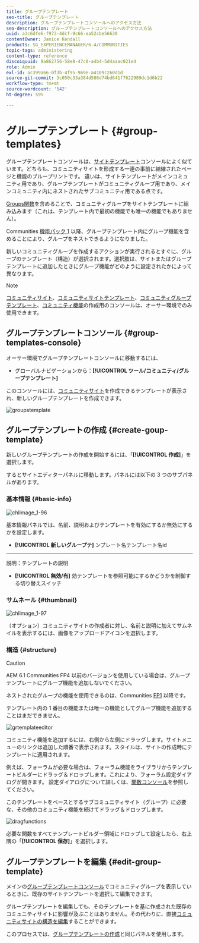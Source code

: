 ```yaml
---
title: グループテンプレート
seo-title: グループテンプレート
description: グループテンプレートコンソールへのアクセス方法
seo-description: グループテンプレートコンソールへのアクセス方法
uuid: a3c6dfe6-f973-4dcf-9c66-ea52cbe56630
contentOwner: Janice Kendall
products: SG_EXPERIENCEMANAGER/6.4/COMMUNITIES
topic-tags: administering
content-type: reference
discoiquuid: 9a862756-58e8-47c0-a4b4-5d4aaac021e4
role: Admin
exl-id: ac399a66-0f3b-4f95-969e-a4109c260d1d
source-git-commit: 3c050c33a384d586d74bd641f7622989dc1d6b22
workflow-type: tm+mt
source-wordcount: '542'
ht-degree: 59%

---
```


# グループテンプレート {#group-templates}

グループテンプレートコンソールは、[サイトテンプレート](sites.md)コンソールによく似ています。どちらも、コミュニティサイトを形成する一連の事前に結線されたページと機能のブループリントです。 違いは、サイトテンプレートがメインコミュニティ用であり、グループテンプレートがコミュニティグループ用であり、メインコミュニティ内にネストされたサブコミュニティ用である点です。

[Groups関数](functions.md#groups-function)を含めることで、コミュニティグループをサイトテンプレートに組み込みます（これは、テンプレート内で最初の機能でも唯一の機能でもありません）。

Communities [機能パック 1](deploy-communities.md#latestfeaturepack) 以降、グループテンプレート内にグループ機能を含めることにより、グループをネストできるようになりました。

新しいコミュニティグループを作成するアクションが実行されるとすぐに、グループのテンプレート（構造）が選択されます。選択肢は、サイトまたはグループテンプレートに追加したときにグループ機能がどのように設定されたかによって異なります。

>[!NOTE]
>
>[コミュニティサイト](sites-console.md)、[コミュニティサイトテンプレート](sites.md)、[コミュニティグループテンプレート](tools-groups.md)、[コミュニティ機能](functions.md)の作成用のコンソールは、オーサー環境でのみ使用できます。

## グループテンプレートコンソール {#group-templates-console}

オーサー環境でグループテンプレートコンソールに移動するには、

* グローバルナビゲーションから：**[!UICONTROL ツール/コミュニティ/グループテンプレート]**

このコンソールには、[コミュニティサイト](sites-console.md)を作成できるテンプレートが表示され、新しいグループテンプレートを作成できます。

![groupstemplate](assets/groupstemplate.png)

## グループテンプレートの作成 {#create-goup-template}

新しいグループテンプレートの作成を開始するには、「**[!UICONTROL 作成]**」を選択します。

するとサイトエディターパネルに移動します。パネルには以下の 3 つのサブパネルがあります。

### 基本情報 {#basic-info}

![chlimage_1-96](assets/chlimage_1-96.png)

基本情報パネルでは、名前、説明およびテンプレートを有効にするか無効にするかを設定します。

* **[!UICONTROL 新しいグループテ]**
ンプレート名テンプレート名id

* ****
説明：テンプレートの説明

* **[!UICONTROL 無効/有]**
効テンプレートを参照可能にするかどうかを制御する切り替えスイッチ

### サムネール {#thumbnail}

![chlimage_1-97](assets/chlimage_1-97.png)

（オプション）コミュニティサイトの作成者に対し、名前と説明に加えてサムネイルを表示するには、画像をアップロードアイコンを選択します。

### 構造 {#structure}

>[!CAUTION]
>
>AEM 6.1 Communities FP4 以前のバージョンを使用している場合は、グループテンプレートにグループ機能を追加しないでください。
>
>ネストされたグループの機能を使用できるのは、Communities [FP1](communities.md#latestfeaturepack) 以降です。
>
>テンプレート内の 1 番目の機能または唯一の機能としてグループ機能を追加することはまだできません。

![grtemplateeditor](assets/grptemplateeditor.png)

コミュニティ機能を追加するには、右側から左側にドラッグします。サイトメニューのリンクは追加した順番で表示されます。スタイルは、サイトの作成時にテンプレートに適用されます。

例えば、フォーラムが必要な場合は、フォーラム機能をライブラリからテンプレートビルダーにドラッグ＆ドロップします。これにより、フォーラム設定ダイアログが開きます。 設定ダイアログについて詳しくは、[関数コンソール](functions.md)を参照してください。

このテンプレートをベースとするサブコミュニティサイト（グループ）に必要な、その他のコミュニティ機能を続けてドラッグ＆ドロップします。

![dragfunctions](assets/dragfunctions.png)

必要な関数をすべてテンプレートビルダー領域にドロップして設定したら、右上隅の「**[!UICONTROL 保存]**」を選択します。

## グループテンプレートを編集 {#edit-group-template}

メインの[グループテンプレートコンソール](#group-templates-console)でコミュニティグループを表示しているときに、既存のサイトテンプレートを選択して編集できます。

グループテンプレートを編集しても、そのテンプレートを基に作成された既存のコミュニティサイトに影響が及ぶことはありません。その代わりに、直接[コミュニティサイトの構造を編集](sites-console.md#modify-structure)することができます。

このプロセスでは、[グループテンプレートの作成](#create-goup-template)と同じパネルを使用します。
